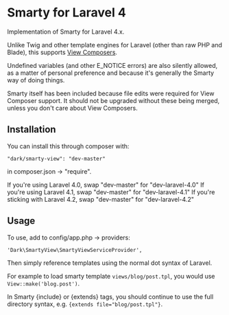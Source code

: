 Smarty for Laravel 4
====================

Implementation of Smarty for Laravel 4.x.

Unlike Twig and other template engines for Laravel (other than raw PHP and Blade), this supports [View Composers](http://laravel.com/docs/responses#view-composers).

Undefined variables (and other E_NOTICE errors) are also silently allowed, as a matter of personal preference and because it's generally the Smarty way of doing things.

Smarty itself has been included because file edits were required for View Composer support. It should not be upgraded without these being merged, unless you don't care about View Composers.

Installation
----------------

You can install this through composer with:

	"dark/smarty-view": "dev-master"
	
in composer.json -> "require".

If you're using Laravel 4.0, swap "dev-master" for "dev-laravel-4.0"
If you're using Laravel 4.1, swap "dev-master" for "dev-laravel-4.1"
If you're sticking with Laravel 4.2, swap "dev-master" for "dev-laravel-4.2"

Usage
----------

To use, add to config/app.php -> providers:

	'Dark\SmartyView\SmartyViewServiceProvider',
	
Then simply reference templates using the normal dot syntax of Laravel. 

For example to load smarty template ``views/blog/post.tpl``, you would use ``View::make('blog.post')``. 

In Smarty {include} or {extends} tags, you should continue to use the full directory syntax, e.g. ``{extends file="blog/post.tpl"}``.